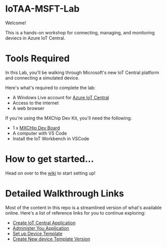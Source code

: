# IoTAA-MSFT-Lab
Welcome!

This is a hands-on workshop for connecting, managing, and monitoring deviecs in Azure IoT Central.

# Tools Required
In this Lab, you'll be walking through Microsoft's new IoT Central platform and connecting a simulated device.

Here's what's required to complete the lab:
- A Windows Live account for [Azure IoT Central](https://azure.microsoft.com/en-us/services/iot-central/)
- Access to the internet
- A web browser

If you're using the MXChip Dev Kit, you'll need the following:
- 1 x [MXCHip Dev Board](http://www.mxchip.com/az3166)
- A computer with VS Code
- Install the IoT Workbench in VSCode

# How to get started...
Head on over to the [wiki](https://github.com/mjksinc/IoTAA-MSFT-Lab/wiki/1.-Home) to start setting up!

# Detailed Walkthrough Links
Most of the content in this repo is a streamlined version of what's available online. Here's a list of reference links for you to continue exploring:
- [Create IoT Central Application](https://docs.microsoft.com/en-au/azure/iot-central/howto-create-application)
- [Administer You Application](https://docs.microsoft.com/en-au/azure/iot-central/howto-administer)
- [Set up Device Template](https://docs.microsoft.com/en-au/azure/iot-central/howto-set-up-template)
- [Create New device Template Version](https://docs.microsoft.com/en-au/azure/iot-central/howto-version-devicetemplate)